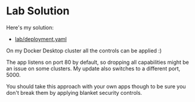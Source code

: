 # Lab Solution

Here's my solution:

- [lab/deployment.yaml](./lab/deployment.yaml)

On my Docker Desktop cluster all the controls can be applied :) 

The app listens on port 80 by default, so dropping all capabilities might be an issue on some clusters. My update also switches to a different port, 5000.

You should take this approach with your own apps though to be sure you don't break them by applying blanket security controls.